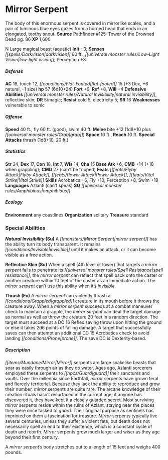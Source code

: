 ﻿---
cssclass: [monsters]
title1: Mirror Serpent
desc_short: The body of this enormous serpent is covered in mirrorlike scales, and
  a pair of luminous blue eyes gazes from a horned head that ends in an elongated,
  toothy snout.
title2: Mirror Serpent
CR: 5
sources:
- name: 'Pathfinder #125: Tower of the Drowned Dead'
  page: 86
  link: http://paizo.com/products/btpy9xa1?Pathfinder-Adventure-Path-125-Tower-of-the-Drowned-Dead
XP: 1600
alignment: N
size: Large
type: magical beast
subtypes:
- aquatic
initiative:
  bonus: 3
senses:
  darkvision: 60
  low-light vision: true
AC:
  AC: 18
  touch: 12
  flat_footed: 15
  components:
    dex: 3
    natural: 6
    size: -1
HP:
  HP: 57
  long: 6d10+24
saves:
  fort: 9
  ref: 8
  will: 4
defensive_abilities:
- natural invisibility
- reflective skin
DR:
- amount: 5
  weakness: magic
resistances:
  cold: 5
  electricity: 5
SR: 16
weaknesses:
- vulnerable to sonic
speeds:
  base: 40
  fly: 60
  fly_maneuverability: good
  swim: 40
attacks:
  melee:
  - - text: bite +12 (1d8+10 plus grab)
      entries:
      - - damage: 1d8+10
        - effect: grab
      attack: bite
      bonus:
      - 12
  special:
  - thrash (1d8+10, 20 ft.)
space: 10
reach: 10
ability_scores:
  STR: 24
  DEX: 17
  CON: 18
  INT: 7
  WIS: 14
  CHA: 15
BAB: 6
CMB: 14
CMB_other: +18 when grappling
CMD: 27
CMD_other: can't be tripped
feats:
- name: Flyby Attack
- name: Power Attack
- name: Vital Strike
skills:
  Acrobatics: 6
  Fly: 10
  Perception: 8
  Swim: 19
languages:
- Azlanti (can't speak)
special_qualities:
- amphibious
ecology:
  environment: any coastlines
  organization: solitary
  treasure_type: standard
special_abilities:
  Natural Invisibility (Su): A mirror serpent has the ability turn its body transparent.
    It remains invisible until it makes an attack, or it can become visible as a free
    action.
  Reflective Skin (Su): When a spell (4th level or lower) that targets a mirror serpent
    fails to penetrate its spell resistance, the mirror serpent can reflect that spell
    back onto the caster or another creature within 10 feet of the caster as an immediate
    action. The mirror serpent can't use this ability when it's invisible.
  Thrash (Ex): A mirror serpent can violently thrash a grappled creature in its mouth
    before it throws the creature away. When a mirror serpent succeeds at a combat
    maneuver check to maintain a grapple, the mirror serpent can deal the target damage
    as normal as well as throw the creature 20 feet in a random direction. The target
    must succeed at a DC 16 Reflex saving throw upon hitting the ground or else it
    takes 2d6 points of falling damage. A target that successfully saves can then
    attempt an additional DC 15 Acrobatics check to avoid landing prone. The save
    DC is Dexterity-based.
desc_long: |-
  Mirror serpents are large snakelike beasts that soar as easily through air as they do water. Ages ago, Azlanti sorcerers employed these serpents to guard their sanctums and vaults. Over the millennia since Earthfall, mirror serpents have grown feral and fiercely territorial. Because they lack the ability to reproduce and grow their number, mirror serpents are quite rare. The arcane knowledge of their creation rituals hasn't resurfaced in the current age; if anyone has discovered it, they have kept it a closely guarded secret. Most surviving mirror serpents reside within the ruins of Azlant, staying near the places they were once tasked to guard. Their original purpose as sentinels has imprinted on them a fascination for treasure. Mirror serpents typically live several centuries, unless they suffer a violent fate, but death does not necessarily spell an end to their existence, which is a constant cycle of death and rebirth. Mirror serpents grow much larger and wiser as they age beyond their first century.

   A mirror serpent's body stretches out to a length of 15 feet and weighs 400 pounds.

---

# Mirror Serpent
The body of this enormous serpent is covered in mirrorlike scales, and a pair of luminous blue eyes gazes from a horned head that ends in an elongated, toothy snout.
**Source** Pathfinder #125: Tower of the Drowned Dead pg. 86
**XP** 1,600

N Large magical beast (aquatic)
**Init** +3; **Senses** _[[spells/Darkvision|darkvision]]_ 60 ft., _[[universal monster rules/Low-Light Vision|low-light vision]]_; Perception +8

##### Defense

**AC** 18, touch 12, _[[conditions/Flat-Footed|flat-footed]]_ 15 (+3 Dex, +6 natural, –1 size)
**hp** 57 (6d10+24)
**Fort** +9, **Ref** +8, **Will** +4
**Defensive Abilities** _[[universal monster rules/Natural Invisibility|natural invisibility]]_, reflective skin; **DR** 5/magic; **Resist** cold 5, electricity 5; **SR** 16
**Weaknesses** vulnerable to sonic

##### Offense
**Speed** 40 ft., fly 60 ft. (good), swim 40 ft.
**Melee** bite +12 (1d8+10 plus _[[universal monster rules/Grab|grab]]_)
**Space** 10 ft., **Reach** 10 ft.
**Special Attacks** thrash (1d8+10, 20 ft.)

##### Statistics
**Str** 24, **Dex** 17, **Con** 18, **Int** 7, **Wis** 14, **Cha** 15
**Base Atk** +6; **CMB** +14 (+18 when grappling); **CMD** 27 (can't be tripped)
**Feats** _[[feats/Flyby Attack|Flyby Attack]]_, _[[feats/Power Attack|Power Attack]]_, _[[feats/Vital Strike|Vital Strike]]_
**Skills** Acrobatics +6, Fly +10, Perception +8, Swim +19
**Languages** Azlanti (can't speak)
**SQ** _[[universal monster rules/Amphibious|amphibious]]_

##### Ecology

**Environment** any coastlines
**Organization** solitary
**Treasure** standard

### Special Abilities

**_Natural Invisibility_ (Su)** A _[[monsters/Mirror Serpent|mirror serpent]]_ has the ability turn its body transparent. It remains _[[conditions/Invisible|invisible]]_ until it makes an attack, or it can become visible as a free action.

**Reflective Skin (Su)** When a spell (4th level or lower) that targets a _mirror serpent_ fails to penetrate its _[[universal monster rules/Spell Resistance|spell resistance]]_, the _mirror serpent_ can reflect that spell back onto the caster or another creature within 10 feet of the caster as an immediate action. The _mirror serpent_ can’t use this ability when it’s _invisible_.

**Thrash (Ex)** A _mirror serpent_ can violently thrash a _[[conditions/Grappled|grappled]]_ creature in its mouth before it throws the creature away. When a _mirror serpent_ succeeds at a combat maneuver check to maintain a grapple, the _mirror serpent_ can deal the target damage as normal as well as throw the creature 20 feet in a random direction. The target must succeed at a DC 16 Reflex saving throw upon hitting the ground or else it takes 2d6 points of falling damage. A target that successfully saves can then attempt an additional DC 15 Acrobatics check to avoid landing _[[conditions/Prone|prone]]_. The save DC is Dexterity-based.

##### Description

_[[items/Mundane/Mirror|Mirror]]_ serpents are large snakelike beasts that soar as easily through air as they do water. Ages ago, Azlanti sorcerers employed these serpents to _[[npcs/Guard|guard]]_ their sanctums and vaults. Over the millennia since Earthfall, _mirror_ serpents have grown feral and fiercely territorial. Because they lack the ability to reproduce and grow their number, _mirror_ serpents are quite rare. The arcane knowledge of their creation rituals hasn’t resurfaced in the current age; if anyone has discovered it, they have kept it a closely guarded secret. Most surviving _mirror_ serpents reside within the ruins of Azlant, staying near the places they were once tasked to _guard_. Their original purpose as sentinels has imprinted on them a fascination for treasure. _Mirror_ serpents typically live several centuries, unless they suffer a violent fate, but death does not necessarily spell an end to their existence, which is a constant cycle of death and rebirth. _Mirror_ serpents grow much larger and wiser as they age beyond their first century.

A _mirror serpent_’s body stretches out to a length of 15 feet and weighs 400 pounds.